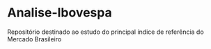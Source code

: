 # Analise-Ibovespa
Repositório destinado ao estudo do principal índice de referência do Mercado Brasileiro
